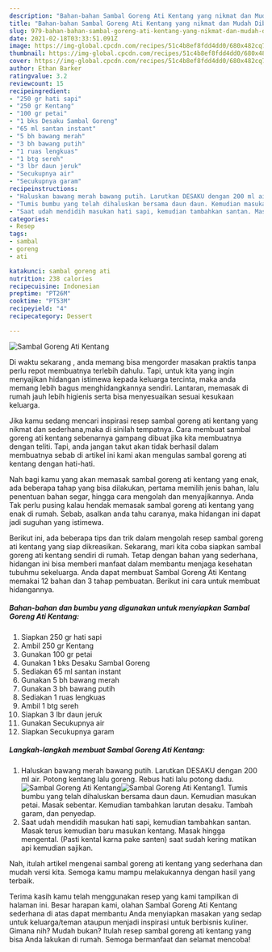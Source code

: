 ```yaml
---
description: "Bahan-bahan Sambal Goreng Ati Kentang yang nikmat dan Mudah Dibuat"
title: "Bahan-bahan Sambal Goreng Ati Kentang yang nikmat dan Mudah Dibuat"
slug: 979-bahan-bahan-sambal-goreng-ati-kentang-yang-nikmat-dan-mudah-dibuat
date: 2021-02-18T03:33:51.091Z
image: https://img-global.cpcdn.com/recipes/51c4b8ef8fdd4dd0/680x482cq70/sambal-goreng-ati-kentang-foto-resep-utama.jpg
thumbnail: https://img-global.cpcdn.com/recipes/51c4b8ef8fdd4dd0/680x482cq70/sambal-goreng-ati-kentang-foto-resep-utama.jpg
cover: https://img-global.cpcdn.com/recipes/51c4b8ef8fdd4dd0/680x482cq70/sambal-goreng-ati-kentang-foto-resep-utama.jpg
author: Ethan Barker
ratingvalue: 3.2
reviewcount: 15
recipeingredient:
- "250 gr hati sapi"
- "250 gr Kentang"
- "100 gr petai"
- "1 bks Desaku Sambal Goreng"
- "65 ml santan instant"
- "5 bh bawang merah"
- "3 bh bawang putih"
- "1 ruas lengkuas"
- "1 btg sereh"
- "3 lbr daun jeruk"
- "Secukupnya air"
- "Secukupnya garam"
recipeinstructions:
- "Haluskan bawang merah bawang putih. Larutkan DESAKU dengan 200 ml air. Potong kentang lalu goreng. Rebus hati lalu potong dadu."
- "Tumis bumbu yang telah dihaluskan bersama daun daun. Kemudian masukan petai. Masak sebentar. Kemudian tambahkan larutan desaku. Tambah garam, dan penyedap."
- "Saat udah mendidih masukan hati sapi, kemudian tambahkan santan. Masak terus kemudian baru masukan kentang. Masak hingga mengental. (Pasti kental karna pake santen) saat sudah kering matikan api kemudian sajikan."
categories:
- Resep
tags:
- sambal
- goreng
- ati

katakunci: sambal goreng ati 
nutrition: 238 calories
recipecuisine: Indonesian
preptime: "PT26M"
cooktime: "PT53M"
recipeyield: "4"
recipecategory: Dessert

---
```



![Sambal Goreng Ati Kentang](https://img-global.cpcdn.com/recipes/51c4b8ef8fdd4dd0/680x482cq70/sambal-goreng-ati-kentang-foto-resep-utama.jpg)

Di waktu  sekarang , anda memang bisa mengorder masakan praktis tanpa perlu repot membuatnya terlebih dahulu. Tapi, untuk kita yang ingin menyajikan hidangan istimewa kepada keluarga tercinta, maka anda memang lebih bagus menghidangkannya sendiri. Lantaran, memasak di rumah jauh lebih higienis serta bisa menyesuaikan sesuai kesukaan keluarga.

Jika kamu sedang mencari inspirasi resep sambal goreng ati kentang yang nikmat dan sederhana,maka di sinilah tempatnya. Cara membuat sambal goreng ati kentang  sebenarnya gampang dibuat jika kita membuatnya dengan teliti. Tapi, anda jangan takut akan tidak berhasil dalam membuatnya 
sebab di artikel ini kami akan mengulas sambal goreng ati kentang dengan hati-hati.  



Nah bagi kamu yang akan memasak sambal goreng ati kentang yang enak, ada beberapa tahap yang bisa dilakukan, pertama memilih jenis bahan, lalu penentuan bahan segar, hingga cara mengolah dan menyajikannya. Anda Tak perlu pusing kalau hendak memasak sambal goreng ati kentang yang enak di rumah. Sebab, asalkan anda  tahu caranya, maka hidangan ini dapat jadi suguhan yang istimewa.

Berikut ini, ada beberapa tips dan trik dalam mengolah resep sambal goreng ati kentang yang siap dikreasikan. Sekarang, mari kita coba siapkan sambal goreng ati kentang sendiri di rumah. Tetap dengan bahan yang sederhana, hidangan ini bisa memberi manfaat dalam membantu menjaga kesehatan tubuhmu sekeluarga. Anda dapat membuat Sambal Goreng Ati Kentang memakai 12 bahan dan 3 tahap pembuatan. Berikut ini cara untuk membuat hidangannya.

<!--inarticleads1-->

##### Bahan-bahan dan bumbu yang digunakan untuk menyiapkan Sambal Goreng Ati Kentang:

1. Siapkan 250 gr hati sapi
1. Ambil 250 gr Kentang
1. Gunakan 100 gr petai
1. Gunakan 1 bks Desaku Sambal Goreng
1. Sediakan 65 ml santan instant
1. Gunakan 5 bh bawang merah
1. Gunakan 3 bh bawang putih
1. Sediakan 1 ruas lengkuas
1. Ambil 1 btg sereh
1. Siapkan 3 lbr daun jeruk
1. Gunakan Secukupnya air
1. Siapkan Secukupnya garam




<!--inarticleads2-->

##### Langkah-langkah membuat Sambal Goreng Ati Kentang:

1. Haluskan bawang merah bawang putih. Larutkan DESAKU dengan 200 ml air. Potong kentang lalu goreng. Rebus hati lalu potong dadu.
<img src="https://img-global.cpcdn.com/steps/e8d7c6b184b002c0/160x128cq70/sambal-goreng-ati-kentang-langkah-memasak-1-foto.jpg" alt="Sambal Goreng Ati Kentang"><img src="https://img-global.cpcdn.com/steps/8feb7a5ac0628de5/160x128cq70/sambal-goreng-ati-kentang-langkah-memasak-1-foto.jpg" alt="Sambal Goreng Ati Kentang">1. Tumis bumbu yang telah dihaluskan bersama daun daun. Kemudian masukan petai. Masak sebentar. Kemudian tambahkan larutan desaku. Tambah garam, dan penyedap.
1. Saat udah mendidih masukan hati sapi, kemudian tambahkan santan. Masak terus kemudian baru masukan kentang. Masak hingga mengental. (Pasti kental karna pake santen) saat sudah kering matikan api kemudian sajikan.




Nah, itulah artikel mengenai  sambal goreng ati kentang  yang sederhana dan mudah versi kita. Semoga kamu mampu melakukannya dengan hasil yang terbaik. 

Terima kasih kamu telah menggunakan resep yang kami tampilkan di halaman ini. Besar harapan kami, olahan  Sambal Goreng Ati Kentang sederhana di atas dapat membantu Anda menyiapkan masakan yang sedap untuk keluarga/teman ataupun menjadi inspirasi untuk berbisnis kuliner. Gimana nih? Mudah bukan? Itulah resep sambal goreng ati kentang yang bisa Anda lakukan di rumah. Semoga bermanfaat dan selamat mencoba!

